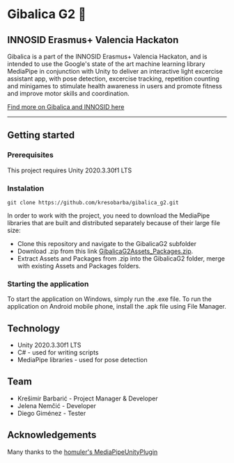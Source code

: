 # Gibalica G2 🤸
## INNOSID Erasmus+ Valencia Hackaton

Gibalica is a part of the INNOSID Erasmus+ Valencia Hackaton, and is intended to use the Google's state of the art machine learning library MediaPipe in conjunction with Unity to deliver an interactive light excercise assistant app, with pose detection, excercise tracking, repetition counting and minigames to stimulate health awareness in users and promote fitness and improve motor skills and coordination.

[Find more on Gibalica and INNOSID here](https://sociallab.fer.hr/innosid/valencia-2022-hackathon/case-studies/gibalica/)

------------------------------------------------
## Getting started

### Prerequisites

This project requires Unity 2020.3.30f1 LTS

### Instalation

```
git clone https://github.com/kresobarba/gibalica_g2.git
```

In order to work with the project, you need to download the MediaPipe libraries that are built and distributed separately because of their large file size:

- Clone this repository and navigate to the GibalicaG2 subfolder
- Download .zip from this link [GibalicaG2Assets_Packages.zip](https://drive.google.com/file/d/1fWA2DUBxoXQvR8ZQQCGqmrlm0GveiHMN/view?usp=sharing).
- Extract Assets and Packages from .zip into the GibalicaG2 folder, merge with existing Assets and Packages folders.

### Starting the application

To start the application on Windows, simply run the .exe file. To run the application on Android mobile phone, install the .apk file using File Manager.


## Technology

- Unity 2020.3.30f1 LTS 
- C# - used for writing scripts
- MediaPipe libraries - used for pose detection

## Team

- Krešimir Barbarić - Project Manager & Developer
- Jelena Nemčić - Developer
- Diego Giménez - Tester

## Acknowledgements

Many thanks to the [homuler's MediaPipeUnityPlugin](https://github.com/homuler/MediaPipeUnityPlugin)

